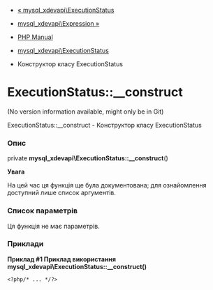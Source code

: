 - [«
mysql_xdevapi\ExecutionStatus](class.mysql-xdevapi-executionstatus.md)
- [mysql_xdevapi\Expression »](class.mysql-xdevapi-expression.md)

- [PHP Manual](index.md)
- [mysql_xdevapi\ExecutionStatus](class.mysql-xdevapi-executionstatus.md)
- Конструктор класу ExecutionStatus

# ExecutionStatus::\_\_construct

(No version information available, might only be in Git)

ExecutionStatus::\_\_construct - Конструктор класу ExecutionStatus

### Опис

private **mysql_xdevapi\ExecutionStatus::\_\_construct**()

**Увага**

На цей час ця функція ще була документована; для
ознайомлення доступний лише список аргументів.

### Список параметрів

Ця функція не має параметрів.

### Приклади

**Приклад #1 Приклад використання
**mysql_xdevapi\ExecutionStatus::\_\_construct()****

` <?php/* ... */?> `
